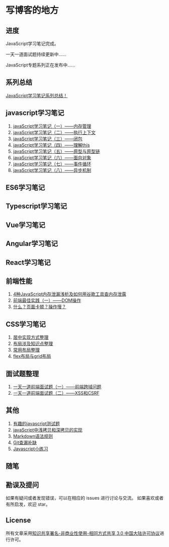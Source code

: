 # 写博客的地方
## 进度
JavaScript学习笔记完成。

一天一道面试题持续更新中……

JavaScript专题系列正在发布中……
## 系列总结
[JavaScript学习笔记系列总结！]()
## javascript学习笔记
1. [javaScript学习笔记（一）——内存管理](./javascript/内存管理.md)
2. [javaScript学习笔记（二）——执行上下文](./javascript/执行上下文.md)
3. [javaScript学习笔记（三）——闭包](./javascript/闭包.md)
4. [javaScript学习笔记（四）——理解this](./javascript/理解this.md)
5. [javaScript学习笔记（五）——原型与原型链](./javascript/原型与原型链.md)
6. [javaScript学习笔记（六）——面向对象](./javascript/面向对象.md)
7. [javaScript学习笔记（七）——事件循环](./javascript/事件循环.md)
8. [javaScript学习笔记（八）——异步机制](./javascript/异步机制.md)
## ES6学习笔记
## Typescript学习笔记
## Vue学习笔记
## Angular学习笔记
## React学习笔记
## 前端性能
1. [4种JavaScript内存泄漏浅析及如何用谷歌工具查内存泄露](https://github.com/wengjq/Blog/issues/1)
2. [前端最佳实践（一）——DOM操作](https://github.com/wengjq/Blog/issues/14)
3. [什么？页面卡顿？操作慢？](https://github.com/wengjq/Blog/issues/15)
## CSS学习笔记
1. [居中实现方式整理](./css/居中实现方式整理.md)
1. [布局涉及知识点整理](./css/布局涉及知识点整理.md)
2. [常用布局整理](./css/常用布局整理.md)
3. [flex布局与grid布局](./css/flex布局与grid布局.md)
## 面试题整理
1. [一天一道前端面试题（一）——前端跨域问题](./interview/一天一道前端面试题（一）.md)
1. [一天一道前端面试题（二）——XSS和CSRF](./interview/一天一道前端面试题（二）.md)
## 其他
1. [有趣的javascript测试题](./other/有趣的javascript测试题.md)
2. [javaScript中浅拷贝和深拷贝的实现](https://github.com/wengjq/Blog/issues/3)
3. [Markdown语法规则](./other/Markdown语法规则.md)
1. [Git查漏补缺](./other/Git查漏补缺.md)
4. [Javascript小练习](./other/Javascript小练习.md)

## 随笔
## 勘误及提问
如果有疑问或者发现错误，可以在相应的 issues 进行讨论与交流。
如果喜欢或者有所启发，欢迎 star。
## License
所有文章采用[知识共享署名-非商业性使用-相同方式共享 3.0 中国大陆许可协议](http://creativecommons.org/licenses/by-nc-sa/3.0/cn/)进行许可。
